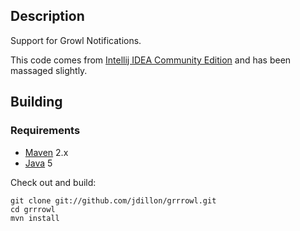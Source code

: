 Description
-----------

Support for Growl Notifications.

This code comes from [Intellij IDEA Community Edition](http://www.jetbrains.org/display/IJOS/Home)
and has been massaged slightly.

Building
--------

### Requirements

* [Maven](http://maven.apache.org) 2.x
* [Java](http://java.sun.com/) 5

Check out and build:

    git clone git://github.com/jdillon/grrrowl.git
    cd grrrowl
    mvn install
